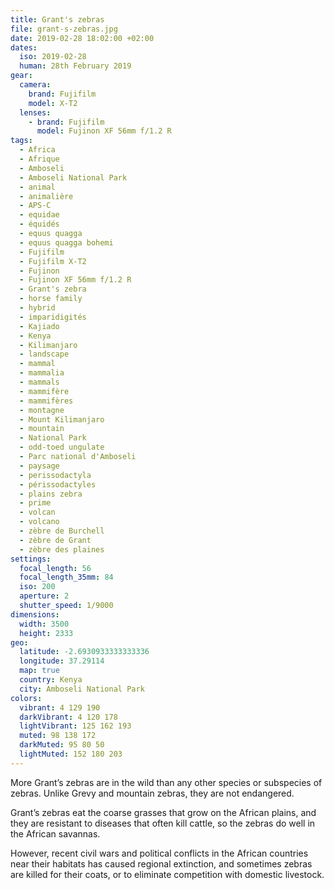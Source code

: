 ```yaml
---
title: Grant's zebras
file: grant-s-zebras.jpg
date: 2019-02-28 18:02:00 +02:00
dates:
  iso: 2019-02-28
  human: 28th February 2019
gear:
  camera:
    brand: Fujifilm
    model: X-T2
  lenses:
    - brand: Fujifilm
      model: Fujinon XF 56mm f/1.2 R
tags:
  - Africa
  - Afrique
  - Amboseli
  - Amboseli National Park
  - animal
  - animalière
  - APS-C
  - equidae
  - équidés
  - equus quagga
  - equus quagga bohemi
  - Fujifilm
  - Fujifilm X-T2
  - Fujinon
  - Fujinon XF 56mm f/1.2 R
  - Grant's zebra
  - horse family
  - hybrid
  - imparidigités
  - Kajiado
  - Kenya
  - Kilimanjaro
  - landscape
  - mammal
  - mammalia
  - mammals
  - mammifère
  - mammifères
  - montagne
  - Mount Kilimanjaro
  - mountain
  - National Park
  - odd-toed ungulate
  - Parc national d'Amboseli
  - paysage
  - perissodactyla
  - périssodactyles
  - plains zebra
  - prime
  - volcan
  - volcano
  - zèbre de Burchell
  - zèbre de Grant
  - zèbre des plaines
settings:
  focal_length: 56
  focal_length_35mm: 84
  iso: 200
  aperture: 2
  shutter_speed: 1/9000
dimensions:
  width: 3500
  height: 2333
geo:
  latitude: -2.6930933333333336
  longitude: 37.29114
  map: true
  country: Kenya
  city: Amboseli National Park
colors:
  vibrant: 4 129 190
  darkVibrant: 4 120 178
  lightVibrant: 125 162 193
  muted: 98 138 172
  darkMuted: 95 80 50
  lightMuted: 152 180 203
---
```


More Grant’s zebras are in the wild than any other species or subspecies of zebras. Unlike Grevy and mountain zebras, they are not endangered.

Grant’s zebras eat the coarse grasses that grow on the African plains, and they are resistant to diseases that often kill cattle, so the zebras do well in the African savannas.

However, recent civil wars and political conflicts in the African countries near their habitats has caused regional extinction, and sometimes zebras are killed for their coats, or to eliminate competition with domestic livestock.

